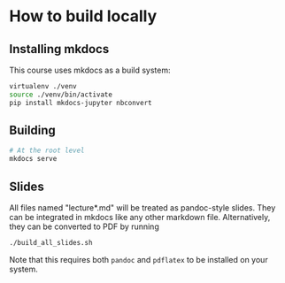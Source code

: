 # How to build locally

## Installing mkdocs

This course uses mkdocs as a build system:

```bash
virtualenv ./venv
source ./venv/bin/activate
pip install mkdocs-jupyter nbconvert
```

## Building

```bash
# At the root level
mkdocs serve
```

## Slides

All files named "lecture*.md" will be treated as pandoc-style slides. They can be integrated in mkdocs like any other markdown file.
Alternatively, they can be converted to PDF by running

```bash
./build_all_slides.sh
```

Note that this requires both `pandoc` and `pdflatex` to be installed on your system.
